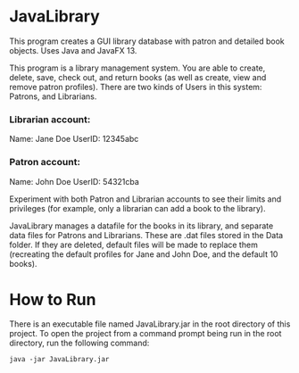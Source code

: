 # JavaLibrary
This program creates a GUI library database with patron and detailed book objects. Uses Java and JavaFX 13.

This program is a library management system. You are able to create, delete, save,
check out, and return books (as well as create, view and remove patron profiles). There 
are two kinds of Users in this system: Patrons, and Librarians.


### Librarian account:

Name: Jane Doe
UserID: 12345abc

### Patron account:

Name: John Doe
UserID: 54321cba

Experiment with both Patron and Librarian accounts to see their limits and privileges
(for example, only a librarian can add a book to the library).

JavaLibrary manages a datafile for the books in its library, and separate data files
for Patrons and Librarians. These are .dat files stored in the Data folder. If they
are deleted, default files will be made to replace them (recreating the default profiles
for Jane and John Doe, and the default 10 books).


# How to Run
There is an executable file named JavaLibrary.jar in the root directory of this project. To open the project from a command prompt being run in the root directory, run the following command:

`java -jar JavaLibrary.jar`
